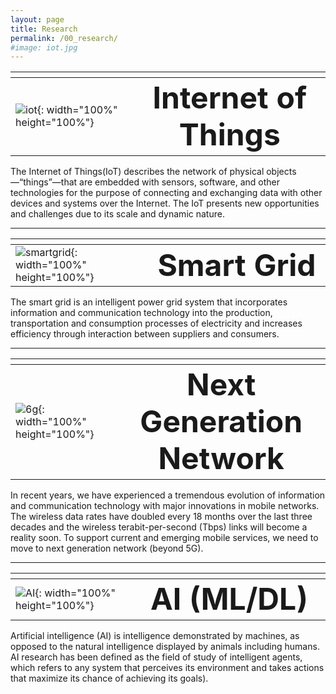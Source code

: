 ```yaml
---
layout: page
title: Research
permalink: /00_research/
#image: iot.jpg
---
```

|    |   <img width=500/>   |
|:---|:---:|
| ![iot]({{site.baseurl}}/images/iot.jpg){: width="100%" height="100%"} | <b><span style="font-size:300%">Internet of Things</span></b>  |


<div class = "iot_">The Internet of Things(IoT) describes the network of physical objects—“things”—that are embedded with sensors, software, and other technologies for the purpose of connecting and exchanging data with other devices and systems over the Internet. The IoT presents new opportunities and challenges due to its scale and dynamic nature.</div>

***


|    |   <img width=500/>   |
|:---|:---:|
| ![smartgrid]({{site.baseurl}}/images/smartgrid.jpg){: width="100%" height="100%"} | <b><span style="font-size:300%">Smart Grid</span></b>  |


<div class = "smartgrid_">The smart grid is an intelligent power grid system that incorporates information and communication technology into the production, transportation and consumption processes of electricity and increases efficiency through interaction between suppliers and consumers.</div>

***

|    |   <img width=500/>   |
|:---|:---:|
| ![6g]({{site.baseurl}}/images/6g.jpg){: width="100%" height="100%"} | <b><span style="font-size:300%">Next Generation Network</span></b>  |


<div class = "6g_">In recent years, we have experienced a tremendous evolution of information and communication technology with major innovations in mobile networks. The wireless data rates have doubled every 18 months over the last three decades and the wireless terabit-per-second (Tbps) links will become a reality soon. To support current and emerging mobile services, we need to move to next generation network (beyond 5G).</div>

***

|    |   <img width=500/>   |
|:---|:---:|
| ![AI]({{site.baseurl}}/images/6g.jpg){: width="100%" height="100%"} | <b><span style="font-size:300%">AI (ML/DL)</span></b>  |


<div class = "AI">Artificial intelligence (AI) is intelligence demonstrated by machines, as opposed to the natural intelligence displayed by animals including humans. AI research has been defined as the field of study of intelligent agents, which refers to any system that perceives its environment and takes actions that maximize its chance of achieving its goals).</div>

